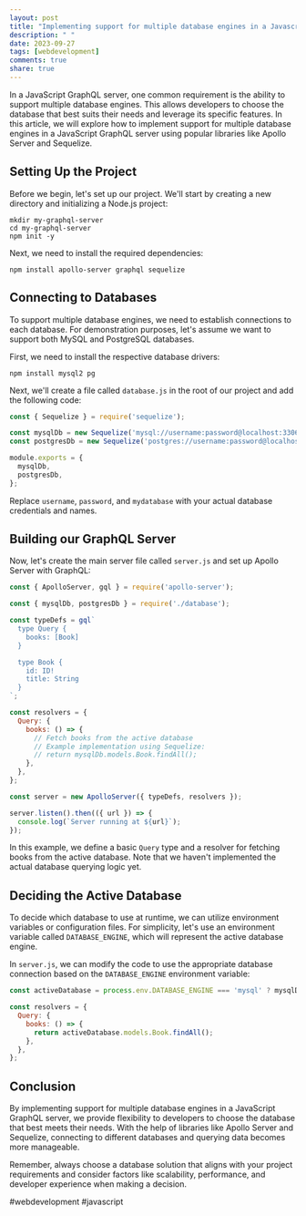 ```yaml
---
layout: post
title: "Implementing support for multiple database engines in a Javascript GraphQL server"
description: " "
date: 2023-09-27
tags: [webdevelopment]
comments: true
share: true
---
```


In a JavaScript GraphQL server, one common requirement is the ability to support multiple database engines. This allows developers to choose the database that best suits their needs and leverage its specific features. In this article, we will explore how to implement support for multiple database engines in a JavaScript GraphQL server using popular libraries like Apollo Server and Sequelize.

## Setting Up the Project

Before we begin, let's set up our project. We'll start by creating a new directory and initializing a Node.js project:

```shell
mkdir my-graphql-server
cd my-graphql-server
npm init -y
```

Next, we need to install the required dependencies:

```shell
npm install apollo-server graphql sequelize
```

## Connecting to Databases

To support multiple database engines, we need to establish connections to each database. For demonstration purposes, let's assume we want to support both MySQL and PostgreSQL databases.

First, we need to install the respective database drivers:

```shell
npm install mysql2 pg
```

Next, we'll create a file called `database.js` in the root of our project and add the following code:

```javascript
const { Sequelize } = require('sequelize');

const mysqlDb = new Sequelize('mysql://username:password@localhost:3306/mydatabase');
const postgresDb = new Sequelize('postgres://username:password@localhost:5432/mydatabase');

module.exports = {
  mysqlDb,
  postgresDb,
};
```

Replace `username`, `password`, and `mydatabase` with your actual database credentials and names.

## Building our GraphQL Server

Now, let's create the main server file called `server.js` and set up Apollo Server with GraphQL:

```javascript
const { ApolloServer, gql } = require('apollo-server');

const { mysqlDb, postgresDb } = require('./database');

const typeDefs = gql`
  type Query {
    books: [Book]
  }

  type Book {
    id: ID!
    title: String
  }
`;

const resolvers = {
  Query: {
    books: () => {
      // Fetch books from the active database
      // Example implementation using Sequelize:
      // return mysqlDb.models.Book.findAll();
    },
  },
};

const server = new ApolloServer({ typeDefs, resolvers });

server.listen().then(({ url }) => {
  console.log(`Server running at ${url}`);
});
```

In this example, we define a basic `Query` type and a resolver for fetching books from the active database. Note that we haven't implemented the actual database querying logic yet.

## Deciding the Active Database

To decide which database to use at runtime, we can utilize environment variables or configuration files. For simplicity, let's use an environment variable called `DATABASE_ENGINE`, which will represent the active database engine.

In `server.js`, we can modify the code to use the appropriate database connection based on the `DATABASE_ENGINE` environment variable:

```javascript
const activeDatabase = process.env.DATABASE_ENGINE === 'mysql' ? mysqlDb : postgresDb;

const resolvers = {
  Query: {
    books: () => {
      return activeDatabase.models.Book.findAll();
    },
  },
};
```

## Conclusion

By implementing support for multiple database engines in a JavaScript GraphQL server, we provide flexibility to developers to choose the database that best meets their needs. With the help of libraries like Apollo Server and Sequelize, connecting to different databases and querying data becomes more manageable.

Remember, always choose a database solution that aligns with your project requirements and consider factors like scalability, performance, and developer experience when making a decision.

#webdevelopment #javascript